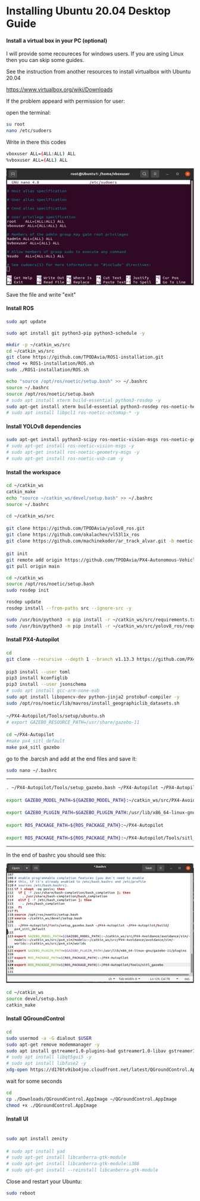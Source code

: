 # Installing Ubuntu 20.04 Desktop Guide


#### Install a virtual box in your PC (optional)

I will provide some recoureces for windows users. If you are using Linux then you can skip some guides.

See the instruction from another resources to install virtualbox with Ubuntu 20.04

https://www.virtualbox.org/wiki/Downloads

If the problem appeard with permission for user:

open the terminal:

```bash
su root
nano /etc/sudoers
```
Write in there this codes
```bash
vboxuser ALL=(ALL:ALL) ALL
%vboxuser ALL=(ALL) ALL
```

![alt text](./root.png)

Save the file and write "exit"

#### Install ROS

```bash
sudo apt update
```
```bash
sudo apt install git python3-pip python3-schedule -y
```
```bash
mkdir -p ~/catkin_ws/src
cd ~/catkin_ws/src
git clone https://github.com/TPODAvia/ROS1-installation.git
chmod +x ROS1-installation/ROS.sh
sudo ./ROS1-installation/ROS.sh
```
```bash
echo "source /opt/ros/noetic/setup.bash" >> ~/.bashrc
source ~/.bashrc
source /opt/ros/noetic/setup.bash
# sudo apt install xterm build-essential python3-rosdep -y
sudo apt-get install xterm build-essential python3-rosdep ros-noetic-hector-slam libpcl1 ros-noetic-octomap-* -y
# sudo apt install libpcl1 ros-noetic-octomap-* -y
```

#### Install YOLOv8 dependencies

```bash
sudo apt-get install python3-scipy ros-noetic-vision-msgs ros-noetic-geometry-msgs ros-noetic-usb-cam -y
# sudo apt-get install ros-noetic-vision-msgs -y
# sudo apt-get install ros-noetic-geometry-msgs -y
# sudo apt-get install ros-noetic-usb-cam -y
```

#### Install the workspace
```bash
cd ~/catkin_ws
catkin_make
echo "source ~/catkin_ws/devel/setup.bash" >> ~/.bashrc
source ~/.bashrc
```
```bash
cd ~/catkin_ws/src

git clone https://github.com/TPODAvia/yolov8_ros.git
git clone https://github.com/okalachev/vl53l1x_ros
git clone https://github.com/machinekoder/ar_track_alvar.git -b noetic-devel

git init
git remote add origin https://github.com/TPODAvia/PX4-Autonomous-Vehicle.git
git pull origin main
```

```bash
cd ~/catkin_ws
source /opt/ros/noetic/setup.bash
sudo rosdep init
```
```bash
rosdep update
rosdep install --from-paths src --ignore-src -y
```
```bash
sudo /usr/bin/python3 -m pip install -r ~/catkin_ws/src/requirements.txt
sudo /usr/bin/python3 -m pip install -r ~/catkin_ws/src/yolov8_ros/requirements.txt
```
#### Install PX4-Autopilot
```bash
cd
git clone --recursive --depth 1 --branch v1.13.3 https://github.com/PX4/PX4-Autopilot.git ~/PX4-Autopilot

pip3 install --user toml
pip3 install kconfiglib
pip3 install --user jsonschema
# sudo apt install gcc-arm-none-eab
sudo apt install libopencv-dev python-jinja2 protobuf-compiler -y
sudo /opt/ros/noetic/lib/mavros/install_geographiclib_datasets.sh

~/PX4-Autopilot/Tools/setup/ubuntu.sh
# export GAZEBO_RESOURCE_PATH=/usr/share/gazebo-11

cd ~/PX4-Autopilot
#make px4_sitl_default
make px4_sitl gazebo
```
go to the .barcsh and add at the end files and save it:
```bash
sudo nano ~/.bashrc
```
---------------------------------------------------------------------------------
```bash
. ~/PX4-Autopilot/Tools/setup_gazebo.bash ~/PX4-Autopilot ~/PX4-Autopilot/build/px4_sitl_default

export GAZEBO_MODEL_PATH=${GAZEBO_MODEL_PATH}:~/catkin_ws/src/PX4-Avoidance/avoidance/sim/models:~/catkin_ws/src/px4_sim/models:~/catkin_ws/src/PX4-Avoidance/avoidance/sim/worlds:~/catkin_ws/src/px4_sim/worlds

export GAZEBO_PLUGIN_PATH=$GAZEBO_PLUGIN_PATH:/usr/lib/x86_64-linux-gnu/gazebo-11/plugins

export ROS_PACKAGE_PATH=${ROS_PACKAGE_PATH}:~/PX4-Autopilot

export ROS_PACKAGE_PATH=${ROS_PACKAGE_PATH}:~/PX4-Autopilot/Tools/sitl_gazebo

```
---------------------------------------------------------------------------------

In the end of bashrc you should see this:

![alt text](./bashrc.png)

```bash
cd ~/catkin_ws
source devel/setup.bash
catkin_make
```

#### Install QGroundControl
```bash
cd
sudo usermod -a -G dialout $USER
sudo apt-get remove modemmanager -y
sudo apt install gstreamer1.0-plugins-bad gstreamer1.0-libav gstreamer1.0-gl libqt5gui5 libfuse2 -y
# sudo apt install libqt5gui5 -y
# sudo apt install libfuse2 -y
xdg-open https://d176tv9ibo4jno.cloudfront.net/latest/QGroundControl.AppImage
```
wait for some seconds
```bash
cd
cp ./Downloads/QGroundControl.AppImage ~/QGroundControl.AppImage
chmod +x ./QGroundControl.AppImage
```

#### Install UI
```bash

sudo apt install zenity

# sudo apt install yad
# sudo apt-get install libcanberra-gtk-module
# sudo apt-get install libcanberra-gtk-module:i386
# sudo apt-get install --reinstall libcanberra-gtk-module

```

Close and restart your Ubuntu:
```bash
sudo reboot
```
